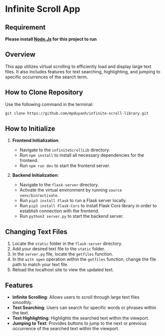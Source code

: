 # Infinite Scroll App

## Requirement

**Please install [Node.Js](https://nodejs.org/en) for this project to run**

## Overview

This app utilizes virtual scrolling to efficiently load and display large text files. It also includes features for text searching, highlighting, and jumping to specific occurrences of the search term.

## How to Clone Repository

Use the following command in the terminal:

```md
git clone https://github.com/mpduyanh/infinite-scroll-library.git
```

## How to Initialize

1. **Frontend Initialization**:

   - Navigate to the `infiniteScrollLib` directory.
   - Run `npm install` to install all necessary dependencies for the frontend.
   - Run `npm run dev` to start the frontend server.

2. **Backend Initialization**:

   - Navigate to the `flask-server` directory.
   - Activate the virtual environment by running `source venv/bin/activate`.
   - Run `pip3 install Flask` to run a Flask server locally.
   - Run `pip3 install Flask-Cors` to install Flask Cors library in order to establish connection with the frontend.
   - Run `python3 server.py` to start the backend server.

## Changing Text Files

1. Locate the `static` folder in the `flask-server` directory.
2. Add your desired text file to the `static` folder.
3. In the `server.py` file, locate the `getfiles` function.
4. In the `with open` operation within the `getfiles` function, change the file path to match your text file.
5. Reload the localhost site to view the updated text.

## Features

- **Infinite Scrolling**: Allows users to scroll through large text files smoothly.
- **Text Searching**: Users can search for specific words or phrases within the text.
- **Text Highlighting**: Highlights the searched text within the viewport.
- **Jumping to Text**: Provides buttons to jump to the next or previous occurrence of the searched text within the viewport.
